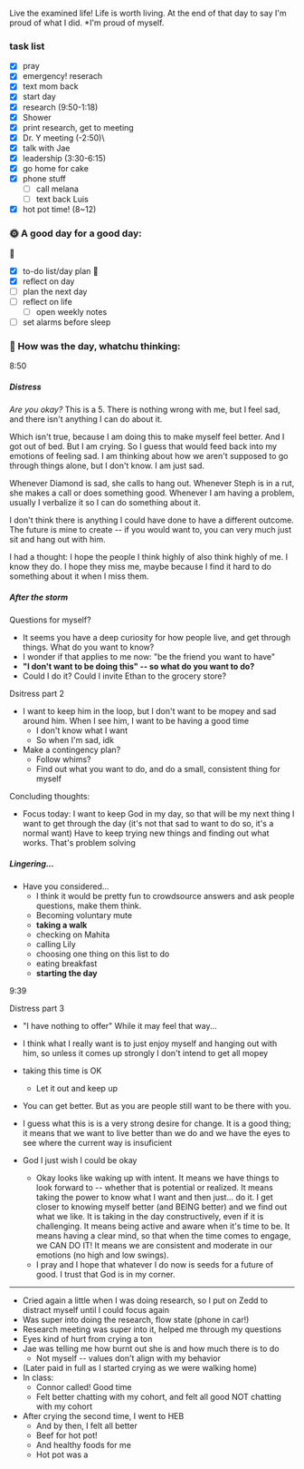 
Live the examined life! Life is worth living. 
At the end of that day to say I'm proud of what I did. *I'm proud of myself.

### task list
- [x] pray
- [x] emergency! reserach
- [x] text mom back
- [x] start day
- [x] research (9:50-1:18)
- [x] Shower
- [x] print research, get to meeting
- [x] Dr. Y meeting (-2:50)\
- [x] talk with Jae
- [x] leadership (3:30-6:15)
- [x] go home for cake
- [x] phone stuff
	- [ ] call melana
	- [ ] text back Luis
- [x] hot pot time! (8~12)
### 🌞 A good day for a good day:
🌻
- [x] to-do list/day plan
🌼
- [x] reflect on day
- [ ] plan the next day
- [ ] reflect on life
	- [ ] open weekly notes
- [ ] set alarms before sleep
### 📝 How was the day, whatchu thinking:

8:50
##### Distress
*Are you okay?*
	This is a 5. There is nothing wrong with me, but I feel sad, and there isn't anything I can do about it.

Which isn't true, because I am doing this to make myself feel better. And I got out of bed. 
But I am crying. So I guess that would feed back into my emotions of feeling sad. 
	I am thinking about how we aren't supposed to go through things alone, but I don't know. I am just sad.

Whenever Diamond is sad, she calls to hang out.
Whenever Steph is in a rut, she makes a call or does something good.
Whenever I am having a problem, usually I verbalize it so I can do something about it.

I don't think there is anything I could have done to have a different outcome. The future is mine to create -- if you would want to, you can very much just sit and hang out with him. 

I had a thought: I hope the people I think highly of also think highly of me. 
	I know they do. 
I hope they miss me, maybe because I find it hard to do something about it when I miss them.
##### After the storm
Questions for myself?
- It seems you have a deep curiosity for how people live, and get through things. What do you want to know?
- I wonder if that applies to me now: "be the friend you want to have"
- **"I don't want to be doing this" -- so what do you want to do?**
- Could I do it? Could I invite Ethan to the grocery store?

Dsitress part 2
- I want to keep him in the loop, but I don't want to be mopey and sad around him. When I see him, I want to be having a good time
	- I don't know what I want
	- So when I'm sad, idk
- Make a contingency plan?
	- Follow whims?
	- Find out what you want to do, and do a small, consistent thing for myself

Concluding thoughts:
- Focus today: 
	I want to keep God in my day, so that will be my next thing
	I want to get through the day (it's not that sad to want to do so, it's a normal want) 
		Have to keep trying new things and finding out what works. That's problem solving
	
##### Lingering...
- Have you considered...
	- I think it would be pretty fun to crowdsource answers and ask people questions, make them think. 
	- Becoming voluntary mute
	- **taking a walk**
	- checking on Mahita
	- calling Lily
	- choosing one thing on this list to do
	- eating breakfast
	- **starting the day**

9:39

Distress part 3
- "I have nothing to offer"
While it may feel that way...
- I think what I really want is to just enjoy myself and hanging out with him, so unless it comes up strongly I don't intend to get all mopey

- taking this time is OK
	- Let it out and keep up

- You can get better. But as you are people still want to be there with you.
- I guess what this is is a very strong desire for change. It is a good thing; it means that we want to live better than we do and we have the eyes to see where the current way is insuficient
- God I just wish I could be okay
	- Okay looks like waking up with intent. It means we have things to look forward to -- whether that is potential or realized. It means taking the power to know what I want and then just... do it. I get closer to knowing myself better (and BEING better) and we find out what we like. It is taking in the day constructively, even if it is challenging. It means being active and aware when it's time to be. It means having a clear mind, so that when the time comes to engage, we CAN DO IT! It means we are consistent and moderate in our emotions (no high and low swings).
	- I pray and I hope that whatever I do now is seeds for a future of good. I  trust that God is in my corner. 

---

- Cried again a little when I was doing research, so I put on Zedd to distract myself until I could focus again
- Was super into doing the research, flow state (phone in car!)
- Research meeting was super into it, helped me through my questions
- Eyes kind of hurt from crying a ton
- Jae was telling me how burnt out she is and how much there is to do
	- Not myself -- values don't align with my behavior
- (Later paid in full as I started crying as we were walking home)
- In class: 
	- Connor called! Good time
	- Felt better chatting with my cohort, and felt all good NOT chatting with my cohort
- After crying the second time, I went to HEB
	- And by then, I felt all better
	- Beef for hot pot!
	- And healthy foods for me
	- Hot pot was a 